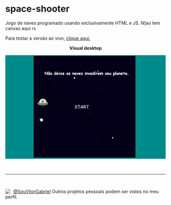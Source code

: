 # space-shooter
Jogo de naves programado usando exclusivamente HTML e JS. N]ao tem canvas aqui rs


Para testar a versão ao vivo, [clique aqui.](https://cursos-e-estudos.github.io/space-shooter/)
<br>

<p align="center">
<b> Visual desktop </b>
</p>
<p align="center">
  <img width="720" src="assets/screenshot1.png">
</p>

<br>

---
<!-- 
<br>

<p align="center">
<b> Visual mobile </b>
</p>

<p align="center">
  <img width="320" src="imgs/screenshot2.png">&nbsp; &nbsp; &nbsp; &nbsp; &nbsp; &nbsp; &nbsp; &nbsp;
  <img width="200" src="imgs/screenshot3.png">
</p> -->

<br>



[<img align="left" width="25" url="https://github.com/souvitorgabriel" src="https://avatars0.githubusercontent.com/u/29991853?s=460&u=416e49036d2486832c45c6cb26c65e24690a3c8a&v=4">](https://github.com/souvitorgabriel) [@SouVitorGabriel](https://github.com/souvitorgabriel) Outros projetos pessoais podem ser vistos no meu perfil.